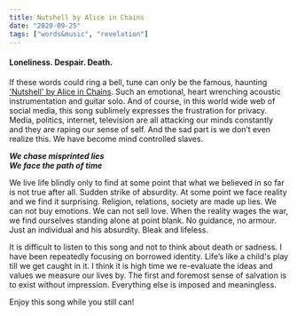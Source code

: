 ```yaml
---
title: Nutshell by Alice in Chains
date: "2020-09-25"
tags: ["words&music", "revelation"]
---
```


#### Loneliness. Despair. Death. 

If these words could ring a bell, tune can only be the famous, haunting ['Nutshell' by Alice in Chains](https://youtu.be/9EKi2E9dVY8). Such an emotional, heart wrenching acoustic instrumentation and guitar solo. And of course, in this world wide web of social media, this song sublimely expresses the frustration for privacy. Media, politics, internet, television are all attacking our minds constantly and they are raping our sense of self. And the sad part is we don’t even realize this. We have become mind controlled slaves. 

**_We chase misprinted lies_** </br>
**_We face the path of time_**

We live life blindly only to find at some point that what we believed in so far is not true after all. Sudden strike of absurdity. At some point we face reality and we find it surprising. Religion, relations, society are made up lies. We can not buy emotions. We can not sell love.  When the reality wages the war, we find ourselves standing alone at point blank. No guidance, no armour. Just an individual and his absurdity. Bleak and lifeless. 

It is difficult to listen to this song and not to think about death or sadness. I have been repeatedly focusing on borrowed identity.  Life’s like a child's play till we get caught in it. I think it is high time we re-evaluate the ideas and values we measure our lives by. The first and foremost sense of salvation is to exist without impression. Everything else is imposed and meaningless. 

Enjoy this song while you still can!
 

